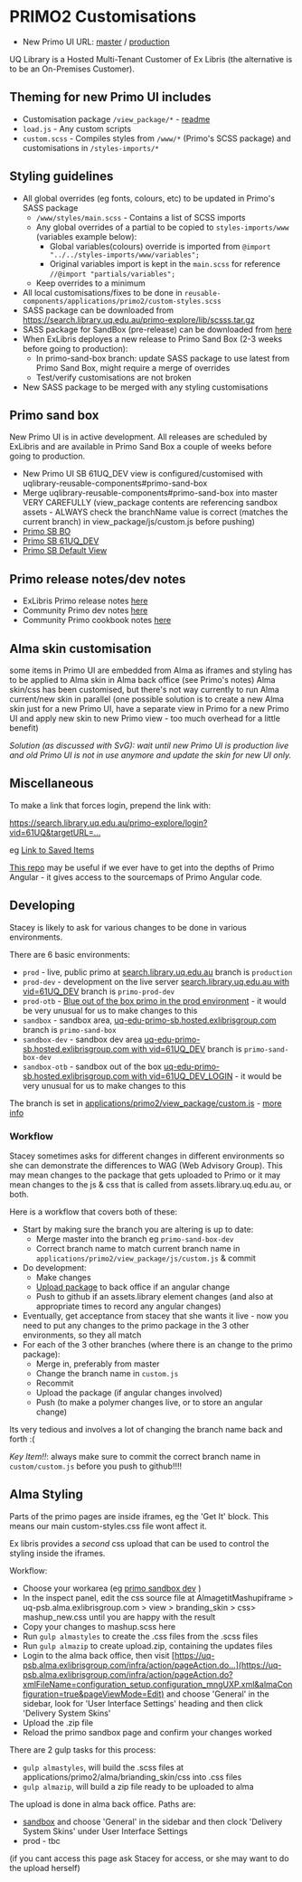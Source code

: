 # PRIMO2 Customisations

* New Primo UI URL: [master](https://search.library.uq.edu.au/primo-explore/search?vid=61UQ_DEV) / [production](https://search.library.uq.edu.au/primo-explore/search?vid=61UQ)

UQ Library is a Hosted Multi-Tenant Customer of Ex Libris (the alternative is to be an On-Premises Customer).

## Theming for new Primo UI includes

* Customisation package `/view_package/*` - [readme](https://github.com/uqlibrary/uqlibrary-reusable-components/blob/master/applications/primo2/view_package/README.md)
* `load.js` - Any custom scripts
* `custom.scss` - Compiles styles from `/www/*` (Primo's SCSS package) and customisations in `/styles-imports/*`

## Styling guidelines

* All global overrides (eg fonts, colours, etc) to be updated in Primo's SASS package
  * `/www/styles/main.scss` - Contains a list of SCSS imports
  * Any global overrides of a partial to be copied to `styles-imports/www` (variables example below):
    * Global variables(colours) override is imported from `@import "../../styles-imports/www/variables";`
    * Original variables import is kept in the `main.scss` for reference `//@import "partials/variables";`
  * Keep overrides to a minimum
* All local customisations/fixes to be done in `reusable-components/applications/primo2/custom-styles.scss`
* SASS package can be downloaded from <https://search.library.uq.edu.au/primo-explore/lib/scsss.tar.gz>
* SASS package for SandBox (pre-release) can be downloaded from [here](https://uq-edu-primo-sb.hosted.exlibrisgroup.com/primo-explore/lib/scsss.tar.gz)
* When ExLibris deployes a new release to Primo Sand Box (2-3 weeks before going to production):
  * In primo-sand-box branch: update SASS package to use latest from Primo Sand Box, might require a merge of overrides
  * Test/verify customisations are not broken
* New SASS package to be merged with any styling customisations

## Primo sand box

New Primo UI is in active development. All releases are scheduled by ExLibris and are available in Primo Sand Box a couple of weeks before going to production.

* New Primo UI SB 61UQ_DEV view is configured/customised with uqlibrary-reusable-components#primo-sand-box
* Merge uqlibrary-reusable-components#primo-sand-box into master VERY CAREFULLY (view_package contents are referencing sandbox assets - ALWAYS check the branchName value is correct (matches the current branch) in view_package/js/custom.js before pushing)
* [Primo SB BO](https://uq-edu-primo-sb.hosted.exlibrisgroup.com:1443/primo_publishing/admin/acegilogin.jsp)
* [Primo SB 61UQ_DEV](https://uq-edu-primo-sb.hosted.exlibrisgroup.com/primo-explore/search?sortby=rank&vid=61UQ_DEV)
* [Primo SB Default View](https://uq-edu-primo-sb.hosted.exlibrisgroup.com/primo-explore/search?sortby=rank&vid=61UQ_DEV_LOGIN)

## Primo release notes/dev notes

* ExLibris Primo release notes [here](https://knowledge.exlibrisgroup.com/Primo/Release_Notes)
* Community Primo dev notes [here](https://docs.google.com/document/d/1pfhN1LZSuV6ZOZ7REldKYH7TR1Cc4BUzTMdNHwH5Bkc/edit#)
* Community Primo cookbook notes [here](https://docs.google.com/document/d/1z1D5II6rhRd2Q01Uqpb_1v6OEFv_OksujEZ-htNJ0rw/edit#heading=h.ti1szv6s9yu0)

## Alma skin customisation

some items in Primo UI are embedded from Alma as iframes and styling has to be applied to Alma skin in Alma back office (see Primo's notes)
Alma skin/css has been customised, but there's not way currently to run Alma current/new skin in parallel (one possible solution is to create a new Alma skin just for a new Primo UI, have a separate view in Primo for a new Primo UI and apply new skin to new Primo view - too much overhead for a little benefit)

*Solution (as discussed with SvG): wait until new Primo UI is production live and old Primo UI is not in use anymore and update the skin for new UI only.*

## Miscellaneous

To make a link that forces login, prepend the link with:

<https://search.library.uq.edu.au/primo-explore/login?vid=61UQ&targetURL=...>

eg [Link to Saved Items](https://search.library.uq.edu.au/primo-explore/login?vid=61UQ&targetURL=https%3A%2F%2Fsearch.library.uq.edu.au%2Fprimo-explore%2Ffavorites%3Fvid%3D61UQ%26lang%3Den_US%C2%A7ion%3Ditems)

[This repo](https://github.com/mehmetc/primo-extract) may be useful if we ever have to get into the depths of Primo Angular - it gives access to the sourcemaps of Primo Angular code.

## Developing

Stacey is likely to ask for various changes to be done in various environments.

There are 6 basic environments:

* `prod` - live, public primo at [search.library.uq.edu.au](https://search.library.uq.edu.au/primo-explore/search?vid=61UQ&sortby=rank) branch is `production`
* `prod-dev` - development on the live server [search.library.uq.edu.au with vid=61UQ_DEV](https://search.library.uq.edu.au/primo-explore/search?sortby=rank&vid=61UQ_DEV) branch is `primo-prod-dev`
* `prod-otb` - [Blue out of the box primo in the prod environment](https://search.library.uq.edu.au/primo-explore/search?sortby=rank&vid=61UQ_DEV_LOGIN) - it would be very unusual for us to make changes to this
* `sandbox` - sandbox area, [uq-edu-primo-sb.hosted.exlibrisgroup.com](https://uq-edu-primo-sb.hosted.exlibrisgroup.com/primo-explore/search?vid=61UQ&sortby=rank) branch is `primo-sand-box`
* `sandbox-dev` - sandbox dev area [uq-edu-primo-sb.hosted.exlibrisgroup.com with vid=61UQ_DEV](https://uq-edu-primo-sb.hosted.exlibrisgroup.com/primo-explore/search?vid=61UQ_DEV&sortby=rank) branch is `primo-sand-box-dev`
* `sandbox-otb` - sandbox out of the box [uq-edu-primo-sb.hosted.exlibrisgroup.com with vid=61UQ_DEV_LOGIN](https://uq-edu-primo-sb.hosted.exlibrisgroup.com/primo-explore/search?vid=61UQ_DEV_LOGIN&sortby=rank) - it would be very unusual for us to make changes to this

The branch is set in [applications/primo2/view_package/custom.js](https://github.com/uqlibrary/uqlibrary-reusable-components/blob/master/applications/primo2/view_package/js/custom.js) - [more info](https://github.com/uqlibrary/uqlibrary-reusable-components/blob/master/applications/primo2/view_package/README.md)

### Workflow

Stacey sometimes asks for different changes in different environments so she can demonstrate the differences to WAG (Web Advisory Group). This may mean changes to the package that gets uploaded to Primo or it may mean changes to the js & css that is called from assets.library.uq.edu.au, or both.

Here is a workflow that covers both of these:

* Start by making sure the branch you are altering is up to date:
  * Merge master into the branch eg `primo-sand-box-dev`
  * Correct branch name to match current branch name in `applications/primo2/view_package/js/custom.js` & commit
* Do development:
  * Make changes
  * [Upload package](https://github.com/uqlibrary/uqlibrary-reusable-components/blob/master/applications/primo2/view_package/README.md) to back office if an angular change
  * Push to github if an assets.library element changes (and also at appropriate times to record any angular changes)
* Eventually, get acceptance from stacey that she wants it live - now you need to put any changes to the primo package in the 3 other environments, so they all match
* For each of the 3 other branches (where there is an change to the primo package):
  * Merge in, preferably from master
  * Change the branch name in `custom.js`
  * Recommit
  * Upload the package (if angular changes involved)
  * Push (to make a polymer changes live, or to store an angular change)

Its very tedious and involves a lot of changing the branch name back and forth :(

*Key Item!!*: always make sure to commit the correct branch name in `custom/custom.js` before you push to github!!!!

## Alma Styling

Parts of the primo pages are inside iframes, eg the 'Get It' block. This means our main custom-styles.css file wont affect it.

Ex libris provides a _second_ css upload that can be used to control the styling inside the iframes.

Workflow:

- Choose your workarea (eg [primo sandbox dev](https://uq-edu-primo-sb.hosted.exlibrisgroup.com/primo-explore/search?vid=61UQ_DEV&sortby=rank) )
- In the inspect panel, edit the css source file at AlmagetitMashupiframe > uq-psb.alma.exlibrisgroup.com > view > branding_skin > css> mashup_new.css until you are happy with the result
- Copy your changes to mashup.scss here
- Run  `gulp almastyles` to create the .css files from the .scss files
- Run `gulp almazip` to create upload.zip, containing the updates files
- Login to the alma back office, then visit [https://uq-psb.alma.exlibrisgroup.com/infra/action/pageAction.do...](https://uq-psb.alma.exlibrisgroup.com/infra/action/pageAction.do?xmlFileName=configuration_setup.configuration_mngUXP.xml&almaConfiguration=true&pageViewMode=Edit) and choose 'General' in the sidebar, look for 'User Interface Settings' heading and then click 'Delivery System Skins'
- Upload the .zip file
- Reload the primo sandbox page and confirm your changes worked

There are 2 gulp tasks for this process:

- `gulp almastyles`, will build the .scss files at applications/primo2/alma/brianding_skin/css into .css files
-  `gulp almazip`, will build a zip file ready to be uploaded to alma

The upload is done in alma back office. Paths are:

- [sandbox](https://uq-psb.alma.exlibrisgroup.com/infra/action/pageAction.do?xmlFileName=configuration_setup.configuration_mngUXP.xml&almaConfiguration=true&pageViewMode=Edit) and choose 'General' in the sidebar and then clock 'Delivery System Skins' under User Interface Settings
- prod - tbc

(if you cant access this page ask Stacey for access, or she may want to do the upload herself)
